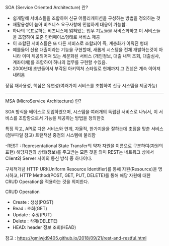 SOA (Service Oriented Architecture) 란?

- 쉽게말해 서비스들을 조합하여 신규 어플리캐이션을 구성하는 방법을 정의하는 것
- 재활용성이 높아 비즈니스 요구사항에 민첩하게 대응이 가능함.
- 하나의 목표로하는 비즈니스에 얽혀있는 업무 기능들을 서비스화하고 이 서비스들을 조합하여 포준 인터페이스형태로 서비스 제공 
- 이 조합된 서비스들은 또 다른 서비스로 조합되어 즉, 계층화가 이뤄진 형태
- 예를들어 신용 대출이라는 기능을 구현할때, 새롭게 시스템을 전체 개발하는것이 아니라 이미 제공되어져 있는 세분화된 서비스
(개인정보, 대출 내역 조회, 대출심사, 계좌이체)를 조합하여
하나의 업무를 구현할 수있음.
- 2000년대 초반들어서 부각된 아키텍쳐 스타일로 현재까지 그 컨셉은 계속 이어져내려옴

장점
재사용성, 핵심은 유연성(여러가지 서비스를 조합하여 신규 시스템을 제공가능)


---


MSA (MicroService Architecture) 란?

SOA 방식을 베이스로 도입하였으며, 시스템을 여러개의 독립된 서비스로 나눠서, 이 서비스를 조합함으로서 기능을 제공하는 방법을 정의한것

특징 
작고, API로 다은 서비스와 연계, 자율적, 한가지을을 잘하는데 초점을 맞춘 서비스
(첨부파일 참고)
트랜잭션 중점의 시스템에 불리함


-REST :  Representational State Transfer의 약자
자원을 이름으로 구분하여(자원의 표현) 해당자원의 상태(정보)를 주고받는 모든 것을 의미
REST는 네트워크 상에서 Client와 Server 사이의 통신 방식 중 하나이다.

구체적개념
HTTP URI(Uniform Resource Identifier)를 통해 자원(Resource)을 명시하고, HTTP Method(POST, GET, PUT, DELETE)를 통해 해당 자원에 대한 CRUD Operation을 적용하는 것을 의미한다.

CRUD Operation
- Create : 생성(POST)
- Read : 조회(GET)
- Update : 수정(PUT)
- Delete : 삭제(DELETE)
- HEAD: header 정보 조회(HEAD)

참고 : https://gmlwjd9405.github.io/2018/09/21/rest-and-restful.html



